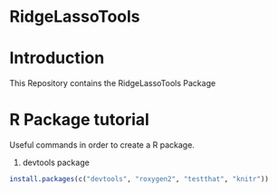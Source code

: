 # RidgeLassoTools

# Introduction
This Repository contains the RidgeLassoTools Package

# R Package tutorial
Useful commands in order to create a R package.
1) devtools package
``` r
install.packages(c("devtools", "roxygen2", "testthat", "knitr"))
```
